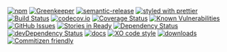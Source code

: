 [![npm](https://img.shields.io/npm/v/npm-pkgbuild.svg)](https://www.npmjs.com/package/npm-pkgbuild)
[![Greenkeeper](https://badges.greenkeeper.io/arlac77/npm-pkgbuild.svg)](https://greenkeeper.io/)
[![semantic-release](https://img.shields.io/badge/%20%20%F0%9F%93%A6%F0%9F%9A%80-semantic--release-e10079.svg)](https://github.com/arlac77/npm-pkgbuild)
[![styled with prettier](https://img.shields.io/badge/styled_with-prettier-ff69b4.svg)](https://github.com/prettier/prettier)
[![Build Status](https://secure.travis-ci.org/arlac77/npm-pkgbuild.png)](http://travis-ci.org/arlac77/npm-pkgbuild)
[![codecov.io](http://codecov.io/github/arlac77/npm-pkgbuild/coverage.svg?branch=master)](http://codecov.io/github/arlac77/npm-pkgbuild?branch=master)
[![Coverage Status](https://coveralls.io/repos/arlac77/npm-pkgbuild/badge.svg)](https://coveralls.io/r/arlac77/npm-pkgbuild)
[![Known Vulnerabilities](https://snyk.io/test/github/arlac77/npm-pkgbuild/badge.svg)](https://snyk.io/test/github/arlac77/npm-pkgbuild)
[![GitHub Issues](https://img.shields.io/github/issues/arlac77/npm-pkgbuild.svg?style=flat-square)](https://github.com/arlac77/npm-pkgbuild/issues)
[![Stories in Ready](https://badge.waffle.io/arlac77/npm-pkgbuild.svg?label=ready&title=Ready)](http://waffle.io/arlac77/npm-pkgbuild)
[![Dependency Status](https://david-dm.org/arlac77/npm-pkgbuild.svg)](https://david-dm.org/arlac77/npm-pkgbuild)
[![devDependency Status](https://david-dm.org/arlac77/npm-pkgbuild/dev-status.svg)](https://david-dm.org/arlac77/npm-pkgbuild#info=devDependencies)
[![docs](http://inch-ci.org/github/arlac77/npm-pkgbuild.svg?branch=master)](http://inch-ci.org/github/arlac77/npm-pkgbuild)
[![XO code style](https://img.shields.io/badge/code_style-XO-5ed9c7.svg)](https://github.com/sindresorhus/xo)
[![downloads](http://img.shields.io/npm/dm/npm-pkgbuild.svg?style=flat-square)](https://npmjs.org/package/npm-pkgbuild)
[![Commitizen friendly](https://img.shields.io/badge/commitizen-friendly-brightgreen.svg)](http://commitizen.github.io/cz-cli/)
